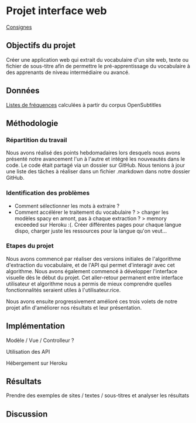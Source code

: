 # Projet interface web

[Consignes](https://loicgrobol.github.io/web-interfaces/assignments/projets.html)

## Objectifs du projet

Créer une application web qui extrait du vocabulaire d'un site web, texte ou fichier de sous-titre afin de permettre le pré-apprentissage du vocabulaire à des apprenants de niveau intermédiaire ou avancé.

## Données

[Listes de fréquences](https://github.com/hermitdave/FrequencyWords) calculées à partir du corpus OpenSubtitles

## Méthodologie

### Répartition du travail

Nous avons réalisé des points hebdomadaires lors desquels nous avons présenté notre avancement l'un à l'autre et intégré les nouveautés dans le code. Le code était partagé via un dossier sur GitHub. Nous tenions à jour une liste des tâches à réaliser dans un fichier .markdown dans notre dossier GitHub.

### Identification des problèmes
- Comment sélectionner les mots à extraire ?
- Comment accélérer le traitement du vocabulaire ? > charger les modèles spacy en amont, pas à chaque extraction ? > memory exceeded sur Heroku :(. Créer différentes pages pour chaque langue dispo, charger juste les ressources pour la langue qu'on veut...

### Etapes du projet

Nous avons commencé par réaliser des versions initiales de l'algorithme d'extraction du vocabulaire, et de l'API qui permet d'interagir avec cet algorithme. Nous avons également commencé à développer l'interface visuelle dès le début du projet. Cet aller-retour permanent entre interface utilisateur et algorithme nous a permis de mieux comprendre quelles fonctionnalités seraient utiles à l'utilisateur.rice.

Nous avons ensuite progressivement amélioré ces trois volets de notre projet afin d'améliorer nos résultats et leur présentation.

## Implémentation

Modèle / Vue / Controlleur ?

Utilisation des API

Hébergement sur Heroku

## Résultats

Prendre des exemples de sites / textes / sous-titres et analyser les résultats

## Discussion


